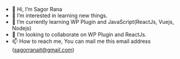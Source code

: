 - 👋 Hi, I’m Sagor Rana
- 👀 I’m interested in learning new things.
- 🌱 I’m currently learning WP Plugin and JavaScript(ReactJs, Vuejs, Nodejs)
- 💞️ I’m looking to collaborate on WP Plugin and ReactJs.
- 📫 How to reach me, You can mail me this email address (sagorranait@gmail.com)

<!---
sagorranait/sagorranait is a ✨ special ✨ repository because its `README.md` (this file) appears on your GitHub profile.
You can click the Preview link to take a look at your changes.
--->
